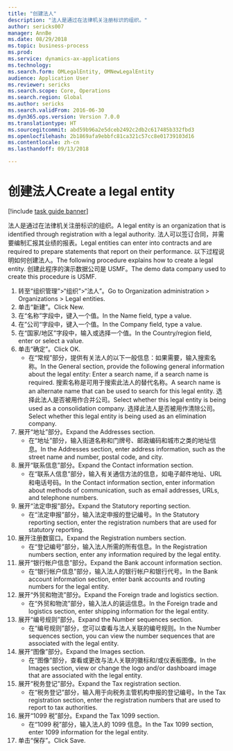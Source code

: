 ```yaml
--- 
title: "创建法人"
description: "法人是通过在法律机关注册标识的组织。"
author: sericks007
manager: AnnBe
ms.date: 08/29/2018
ms.topic: business-process
ms.prod: 
ms.service: dynamics-ax-applications
ms.technology: 
ms.search.form: OMLegalEntity, OMNewLegalEntity
audience: Application User
ms.reviewer: sericks
ms.search.scope: Core, Operations
ms.search.region: Global
ms.author: sericks
ms.search.validFrom: 2016-06-30
ms.dyn365.ops.version: Version 7.0.0
ms.translationtype: HT
ms.sourcegitcommit: abd59b96a2e5dceb2492c2db2c617485b332fbd3
ms.openlocfilehash: 2b1869afa9ebbfc81ca321c57cc8e01739103d16
ms.contentlocale: zh-cn
ms.lasthandoff: 09/13/2018

---
```

# <a name="create-a-legal-entity"></a><span data-ttu-id="c85f9-103">创建法人</span><span class="sxs-lookup"><span data-stu-id="c85f9-103">Create a legal entity</span></span>

[!include [task guide banner](../../includes/task-guide-banner.md)]

<span data-ttu-id="c85f9-104">法人是通过在法律机关注册标识的组织。</span><span class="sxs-lookup"><span data-stu-id="c85f9-104">A legal entity is an organization that is identified through registration with a legal authority.</span></span> <span data-ttu-id="c85f9-105">法人可以签订合同，并需要编制汇报其业绩的报表。</span><span class="sxs-lookup"><span data-stu-id="c85f9-105">Legal entities can enter into contracts and are required to prepare statements that report on their performance.</span></span> <span data-ttu-id="c85f9-106">以下过程说明如何创建法人。</span><span class="sxs-lookup"><span data-stu-id="c85f9-106">The following procedure explains how to create a legal entity.</span></span> <span data-ttu-id="c85f9-107">创建此程序的演示数据公司是 USMF。</span><span class="sxs-lookup"><span data-stu-id="c85f9-107">The demo data company used to create this procedure is USMF.</span></span>

1. <span data-ttu-id="c85f9-108">转至“组织管理”>“组织”>“法人”。</span><span class="sxs-lookup"><span data-stu-id="c85f9-108">Go to Organization administration > Organizations > Legal entities.</span></span>
2. <span data-ttu-id="c85f9-109">单击“新建”。</span><span class="sxs-lookup"><span data-stu-id="c85f9-109">Click New.</span></span>
3. <span data-ttu-id="c85f9-110">在“名称”字段中，键入一个值。</span><span class="sxs-lookup"><span data-stu-id="c85f9-110">In the Name field, type a value.</span></span>
4. <span data-ttu-id="c85f9-111">在”公司“字段中，键入一个值。</span><span class="sxs-lookup"><span data-stu-id="c85f9-111">In the Company field, type a value.</span></span>
5. <span data-ttu-id="c85f9-112">在“国家/地区”字段中，输入或选择一个值。</span><span class="sxs-lookup"><span data-stu-id="c85f9-112">In the Country/region field, enter or select a value.</span></span>
6. <span data-ttu-id="c85f9-113">单击“确定”。</span><span class="sxs-lookup"><span data-stu-id="c85f9-113">Click OK.</span></span>
    * <span data-ttu-id="c85f9-114">在“常规”部分，提供有关法人的以下一般信息：如果需要，输入搜索名称。</span><span class="sxs-lookup"><span data-stu-id="c85f9-114">In the General section, provide the following general information about the legal entity: Enter a search name, if a search name is required.</span></span> <span data-ttu-id="c85f9-115">搜索名称是可用于搜索此法人的替代名称。</span><span class="sxs-lookup"><span data-stu-id="c85f9-115">A search name is an alternate name that can be used to search for this legal entity.</span></span> <span data-ttu-id="c85f9-116">选择此法人是否被用作合并公司。</span><span class="sxs-lookup"><span data-stu-id="c85f9-116">Select whether this legal entity is being used as a consolidation company.</span></span> <span data-ttu-id="c85f9-117">选择此法人是否被用作清除公司。</span><span class="sxs-lookup"><span data-stu-id="c85f9-117">Select whether this legal entity is being used as an elimination company.</span></span>  
7. <span data-ttu-id="c85f9-118">展开“地址”部分。</span><span class="sxs-lookup"><span data-stu-id="c85f9-118">Expand the Addresses section.</span></span>
    * <span data-ttu-id="c85f9-119">在“地址”部分，输入街道名称和门牌号、邮政编码和城市之类的地址信息。</span><span class="sxs-lookup"><span data-stu-id="c85f9-119">In the Addresses section, enter address information, such as the street name and number, postal code, and city.</span></span>  
8. <span data-ttu-id="c85f9-120">展开“联系信息”部分。</span><span class="sxs-lookup"><span data-stu-id="c85f9-120">Expand the Contact information section.</span></span>
    * <span data-ttu-id="c85f9-121">在“联系人信息”部分，输入有关通信方法的信息，如电子邮件地址、URL 和电话号码。</span><span class="sxs-lookup"><span data-stu-id="c85f9-121">In the Contact information section, enter information about methods of communication, such as email addresses, URLs, and telephone numbers.</span></span>  
9. <span data-ttu-id="c85f9-122">展开“法定申报”部分。</span><span class="sxs-lookup"><span data-stu-id="c85f9-122">Expand the Statutory reporting section.</span></span>
    * <span data-ttu-id="c85f9-123">在“法定申报”部分，输入法定申报的登记编号。</span><span class="sxs-lookup"><span data-stu-id="c85f9-123">In the Statutory reporting section, enter the registration numbers that are used for statutory reporting.</span></span>  
10. <span data-ttu-id="c85f9-124">展开注册数窗口。</span><span class="sxs-lookup"><span data-stu-id="c85f9-124">Expand the Registration numbers section.</span></span>
    * <span data-ttu-id="c85f9-125">在“登记编号”部分，输入法人所需的所有信息。</span><span class="sxs-lookup"><span data-stu-id="c85f9-125">In the Registration numbers section, enter any information required by the legal entity.</span></span>  
11. <span data-ttu-id="c85f9-126">展开“银行帐户信息”部分。</span><span class="sxs-lookup"><span data-stu-id="c85f9-126">Expand the Bank account information section.</span></span>
    * <span data-ttu-id="c85f9-127">在“银行帐户信息”部分，输入法人的银行帐户和银行代号。</span><span class="sxs-lookup"><span data-stu-id="c85f9-127">In the Bank account information section, enter bank accounts and routing numbers for the legal entity.</span></span>  
12. <span data-ttu-id="c85f9-128">展开“外贸和物流”部分。</span><span class="sxs-lookup"><span data-stu-id="c85f9-128">Expand the Foreign trade and logistics section.</span></span>
    * <span data-ttu-id="c85f9-129">在“外贸和物流”部分，输入法人的装运信息。</span><span class="sxs-lookup"><span data-stu-id="c85f9-129">In the Foreign trade and logistics section, enter shipping information for the legal entity.</span></span>  
13. <span data-ttu-id="c85f9-130">展开“编号规则”部分。</span><span class="sxs-lookup"><span data-stu-id="c85f9-130">Expand the Number sequences section.</span></span>
    * <span data-ttu-id="c85f9-131">在“编号规则”部分，您可以查看与法人关联的编号规则。</span><span class="sxs-lookup"><span data-stu-id="c85f9-131">In the Number sequences section, you can view the number sequences that are associated with the legal entity.</span></span>  
14. <span data-ttu-id="c85f9-132">展开“图像”部分。</span><span class="sxs-lookup"><span data-stu-id="c85f9-132">Expand the Images section.</span></span>
    * <span data-ttu-id="c85f9-133">在“图像”部分，查看或更改与法人关联的徽标和/或仪表板图像。</span><span class="sxs-lookup"><span data-stu-id="c85f9-133">In the Images section, view or change the logo and/or dashboard image that are associated with the legal entity.</span></span>  
15. <span data-ttu-id="c85f9-134">展开“税务登记”部分。</span><span class="sxs-lookup"><span data-stu-id="c85f9-134">Expand the Tax registration section.</span></span>
    * <span data-ttu-id="c85f9-135">在“税务登记”部分，输入用于向税务主管机构申报的登记编号。</span><span class="sxs-lookup"><span data-stu-id="c85f9-135">In the Tax registration section, enter the registration numbers that are used to report to tax authorities.</span></span>  
16. <span data-ttu-id="c85f9-136">展开“1099 税”部分。</span><span class="sxs-lookup"><span data-stu-id="c85f9-136">Expand the Tax 1099 section.</span></span>
    * <span data-ttu-id="c85f9-137">在“1099 税”部分，输入法人的 1099 信息。</span><span class="sxs-lookup"><span data-stu-id="c85f9-137">In the Tax 1099 section, enter 1099 information for the legal entity.</span></span>  
17. <span data-ttu-id="c85f9-138">单击“保存”。</span><span class="sxs-lookup"><span data-stu-id="c85f9-138">Click Save.</span></span>


